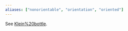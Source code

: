 ```yaml
---
aliases: ["nonorientable", "orientation", "oriented"]
---
```


See [Klein%20bottle](Klein%20bottle).